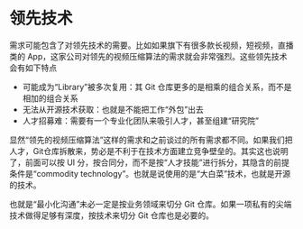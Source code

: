 # 领先技术

需求可能包含了对领先技术的需要。比如如果旗下有很多款长视频，短视频，直播类的 App，这家公司对领先的视频压缩算法的需求就会非常强烈。这些领先技术会有如下特点

* 可能成为“Library”被多次复用：其 Git 仓库更多的是相乘的组合关系，而不是相加的组合关系
* 无法从开源技术获取：也就是不能把工作“外包”出去
* 人才招募难：需要有一个专业化团队来吸引人才，甚至组建“研究院”

显然“领先的视频压缩算法”这样的需求和之前谈过的所有需求都不同。如果我们把人才，Git仓库拆散来，势必是不利于在技术方面建立竞争壁垒的。其实这也说明了，前面可以按 UI 分，按合同分，而不是按“人才技能”进行拆分，其隐含的前提条件是“commodity technology”。也就是说使用的是“大白菜”技术，也就是开源的技术。

也就是“最小化沟通”未必一定是按业务领域来切分 Git 仓库。如果一项私有的尖端技术做得足够有深度，按技术来切分 Git 仓库也是必要的。

